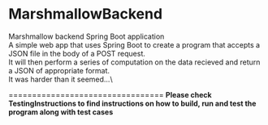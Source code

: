 # MarshmallowBackend
Marshmallow backend Spring Boot application\
A simple web app that uses Spring Boot to create a program that accepts a JSON file in the body of a POST request.\
It will then perform a series of computation on the data recieved and return a JSON of appropriate format.\
It was harder than it seemed...\

=================================
<b>Please check TestingInstructions to find instructions on how to build, run and test the program along with test cases </b>
